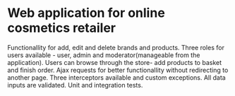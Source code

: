 # Web application for online cosmetics retailer

Functionallity for add, edit and delete brands and products.
Three roles for users available - user, admin and moderator(manageable from the application).
Users can browse through the store- add products to basket and finish order.
Ajax requests for better functionallity without redirecting to another page.
Three interceptors available and custom exceptions.
All data inputs are validated.
Unit and integration tests.
